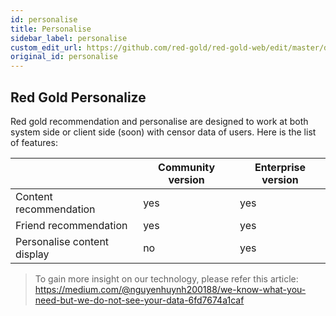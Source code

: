 ```yaml
---
id: personalise
title: Personalise
sidebar_label: personalise
custom_edit_url: https://github.com/red-gold/red-gold-web/edit/master/docs/reference/actions.md
original_id: personalise
---
```



## Red Gold Personalize

Red gold recommendation and personalise are designed to work at both system side or client side (soon) with censor data of users. Here is the list of features:

|                             | Community version |   Enterprise version   |
|-----------------------------|-------------------|--------------------------|
| Content recommendation      | yes               | yes                      |
| Friend recommendation       | yes               | yes                      |
| Personalise content display | no                | yes                      |

> To gain more insight on our technology, please refer this article: https://medium.com/@nguyenhuynh200188/we-know-what-you-need-but-we-do-not-see-your-data-6fd7674a1caf

